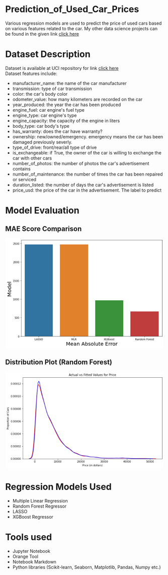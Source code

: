 # Prediction_of_Used_Car_Prices
Various regression models are used to predict the price of used cars based on various features related to the car. My other data science projects can be found in the given link [click here](https://abdlwhd.github.io/Abdulwahidz_Portfolio/)
# Dataset Description
Dataset is available at UCI repository for link [click here](https://github.com/rihal-om/rihal-challenges/tree/main/data_science) <br/> 
Dataset features include:
* manufacturer_name: the name of the car manufacturer
* transmission: type of car transmission
* color: the car's body color
* odometer_value: how many kilometers are recorded on the car
* year_produced: the year the car has been produced
* engine_fuel: car engine's fuel type
* engine_type: car engine's type
* engine_capacity: the capacity of the engine in liters
* body_type: car body's type
* has_warranty: does the car have warranty?
* ownership: new/owned/emergency. emergency means the car has been damaged previously severly.
* type_of_drive: front/rear/all type of drive
* is_exchangeable: if True, the owner of the car is willing to exchange the car with other cars
* number_of_photos: the number of photos the car's advertisement contains
* number_of_maintenance: the number of times the car has been repaired or serviced
* duration_listed: the number of days the car's advertisement is listed
* price_usd: the price of the car in the advertisement. The label to predict
# Model Evaluation
## MAE Score Comparison
![mae](imgs/mae_score.png) </br>
## Distribution Plot (Random Forest)
![plot](imgs/Dplot_RF.png)
# Regression Models Used
* Multiple Linear Regression
* Random Forest Regressor
* LASSO
* XGBoost Regressor
# Tools used
* Jupyter Notebook
* Orange Tool
* Notebook Markdown
* Python libraries (Scikit-learn, Seaborn, Matplotlib, Pandas, Numpy etc.)
